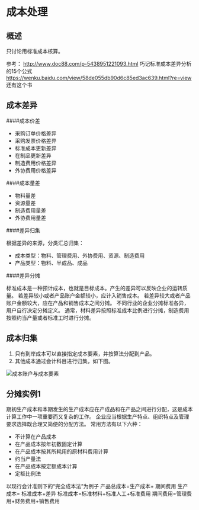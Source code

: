 成本处理
===

概述
---

只讨论用标准成本核算。

参考：
http://www.doc88.com/p-5438951221093.html 巧记标准成本差异分析的15个公式
https://wenku.baidu.com/view/58de055db90d6c85ed3ac639.html?re=view 还有这个书

成本差异
---

####成本价差

- 采购订单价格差异
- 采购发票价格差异
- 标准成本更新差异
- 在制品更新差异
- 制造费用价格差异
- 外协费用价格差异

####成本量差

- 物料量差
- 资源量差
- 制造费用量差
- 外协费用量差

####差异归集

根据差异的来源，分类汇总归集：
- 成本类型：物料、管理费用、外协费用、资源、制造费用
- 产品类型：物料、半成品、成品

####差异分摊

标准成本是一种预计成本，也就是目标成本。产生的差异可以反映企业的运转质量。
若差异较小或者产品账户金额较小，应计入销售成本。
若差异较大或者产品账户金额较大，应在产品和销售成本之间分摊。
不同行业的企业分摊标准各异，用户自行决定分摊定义。
通常，材料差异按照标准成本比例进行分摊，制造费用按照约当产量或者标准工时进行分摊。

成本归集
---

1. 只有到岸成本可以直接指定成本要素，并按算法分配到产品。
2. 其他成本通过会计科目进行归集，如下图。

![成本账户与成本要素](http://static.oschina.net/uploads/space/2016/0511/125224_XxkZ_2720480.png)

分摊实例1
---

期初生产成本和本期发生的生产成本应在产成品和在产品之间进行分配，这是成本计算工作中一项重要而又复杂的工作。
企业应当根据生产特点、组织特点及管理要求选择既合理又简便的分配方法。
常用方法有以下六种：
- 不计算在产品成本
- 在产品成本按年初数固定计算
- 在产品成本按其所耗用的原材料费用计算
- 约当产量法
- 在产品成本按定额成本计算
- 定额比例法

以现行会计准则下的“完全成本法”为例子
产品总成本=生产成本+ 期间费用
                   生产成本= 标准成本+差异
                                    标准成本=标准材料+标准人工+标准费用
                                    期间费用=管理费用+财务费用+销售费用


